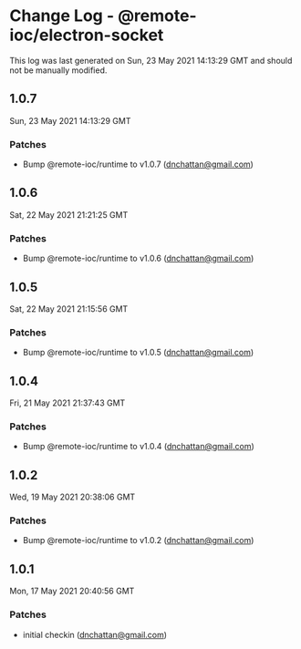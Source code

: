 # Change Log - @remote-ioc/electron-socket

This log was last generated on Sun, 23 May 2021 14:13:29 GMT and should not be manually modified.

<!-- Start content -->

## 1.0.7

Sun, 23 May 2021 14:13:29 GMT

### Patches

- Bump @remote-ioc/runtime to v1.0.7 (dnchattan@gmail.com)

## 1.0.6

Sat, 22 May 2021 21:21:25 GMT

### Patches

- Bump @remote-ioc/runtime to v1.0.6 (dnchattan@gmail.com)

## 1.0.5

Sat, 22 May 2021 21:15:56 GMT

### Patches

- Bump @remote-ioc/runtime to v1.0.5 (dnchattan@gmail.com)

## 1.0.4

Fri, 21 May 2021 21:37:43 GMT

### Patches

- Bump @remote-ioc/runtime to v1.0.4 (dnchattan@gmail.com)

## 1.0.2

Wed, 19 May 2021 20:38:06 GMT

### Patches

- Bump @remote-ioc/runtime to v1.0.2 (dnchattan@gmail.com)

## 1.0.1

Mon, 17 May 2021 20:40:56 GMT

### Patches

- initial checkin (dnchattan@gmail.com)

